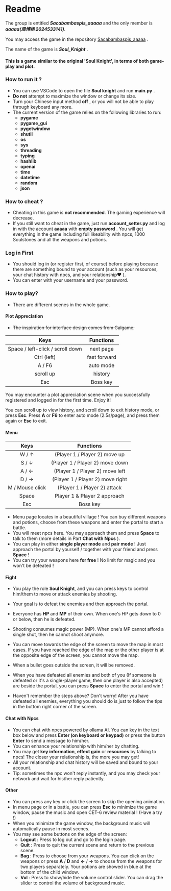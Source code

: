 # Readme

The group is entitled ***Sacabambaspis_aaaaa*** and the only member is ***aaaaa(周博扬 2024533141)***.

You may access the game in the repository [Sacabambaspis_aaaaa](https://github.com/aaaaa114514-1/Sacabambaspis_aaaaa) .

The name of the game is ***Soul_Knight*** .

#### This is a game similar to the original 'Soul Knight', in terms of both **game-play** and **plot**.

### How to run it ?

- You can use VSCode to open the file **Soul knight** and run **main.py** .
- **Do not** attempt to maximize the window or change its size.
- Turn your Chinese input method **off** , or you will not be able to play through keyboard any more.
- The current version of the game relies on the following libraries to run:
  - **pygame**
  - **pygame_gui**
  - **pygetwindow**
  - **shutil**
  - **os**
  - **sys**
  - **threading**
  - **typing**
  - **hashlib**
  - **openai**
  - **time**
  - **datetime**
  - **random**
  - **json**


### How to cheat ?

- Cheating in this game is **not recommended**. The gaming experience will decrease.
- If you still want to cheat in the game, just run **account_setter.py** and log in with the account **aaaaa** with **empty password** . You will get everything in the game including full likeability with npcs, 1000 Soulstones and all the weapons and potions. 

### Log in First

- You should log in (or register first, of course) before playing because there are something bound to your account (such as your resources, your chat history with npcs, and your relationship❤ ).
- You can enter with your username and your password.

### How to play?

- There are different scenes in the whole game.

#### Plot Appreciation

- ~~The inspiration for interface design comes from Galgame.~~

|             **Keys**             | **Functions** |
| :------------------------------: | :-----------: |
| Space / left-click / scroll down |   next page   |
|           Ctrl (left)            | fast forward  |
|              A / F6              |   auto mode   |
|            scroll up             |    history    |
|               Esc                |   Boss key    |

You may encounter a plot appreciation scene when you successfully registered and logged in for the first time. Enjoy it!

You can scroll up to view history, and scroll down to exit history mode, or press **Esc**. Press **A** or **F6** to enter auto mode (2.5s/page), and press them again or **Esc** to exit.

#### Menu

|    **Keys**     |          **Functions**           |
| :-------------: | :------------------------------: |
|      W / ↑      |  (Player 1 / Player 2) move up   |
|      S / ↓      | (Player 1 / Player 2) move down  |
|      A / ←      | (Player 1 / Player 2) move left  |
|      D / →      | (Player 1 / Player 2) move right |
| M / Mouse click |   (Player 1 / Player 2) attack   |
|      Space      |   Player 1 & Player 2 approach   |
|       Esc       |             Boss key             |

- Menu page locates in a beautiful village ! You can buy different weapons and potions, choose from these weapons and enter the portal to start a battle.
- You will meet npcs here. You may approach them and press **Space** to talk to them (more details in Part **Chat with Npcs** ). 
- You can play in either **single player mode** and **pair mode** ! Just approach the portal by yourself / together with your friend and press **Space** !
- You can try your weapons here **for free** ! No limit for magic and you won't be defeated !

#### Fight

- You play the role **Soul Knight**, and you can press keys to control him/them to move or attack enemies by shooting.

- Your goal is to defeat the enemies and then approach the portal.
- Everyone has **HP** and **MP** of their own. When one's HP gets down to 0 or below, then he is defeated.
- Shooting consumes magic power (MP). When one's MP cannot afford a single shot, then he cannot shoot anymore.
- You can move towards the edge of the screen to move the map in most cases. If you have reached the edge of the map or the other player is at the opposite edge of the screen, you cannot move the map.
- When a bullet goes outside the screen, it will be removed.
- When you have defeated all enemies and both of you (If someone is defeated or it's a single-player game, then one player is also accepted) are beside the portal, you can press **Space** to enter the portal and win !

- Haven't remember the steps above? Don't worry! After you have defeated all enemies, everything you should do is just to follow the tips in the bottom right corner of the screen.

#### Chat with Npcs

- You can chat with npcs powered by ollama AI. You can key in the text box below and press **Enter (on keyboard or keypad)** or press the button **Enter** to send a message to him/her.
- You can enhance your relationship with him/her by chatting.
- You may get **key information**, **effect gain** or **resources** by talking to npcs! The closer your relationship is, the more you may get!
- All your relationship and chat history will be saved and bound to your account.
- Tip: sometimes the npc won't reply instantly, and you may check your network and wait for his/her reply patiently.

#### Other

- You can press any key or click the screen to skip the opening animation.
- In menu page or in a battle, you can press **Esc** to minimize the game window, pause the music and open CET-6 review material ! (Have a try !)
- When you minimize the game window, the background music will automatically pause in most scenes.
- You may see some buttons on the edge of the screen:
  - **Logout** : Press to log out and go to the login page.
  - **Quit** : Press to quit the current scene and return to the previous scene.
  - **Bag** : Press to choose from your weapons. You can click on the weapons or press **A** / **D** and **←** / **→** to choose from the weapons for two players separately. Your potions are showed in blue at the bottom of the child window.
  - **Vol** : Press to show/hide the volume control slider. You can drag the slider to control the volume of background music.


